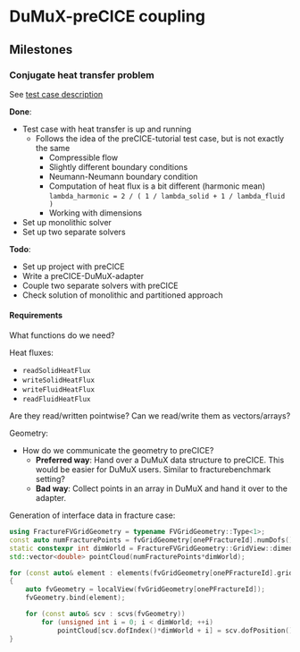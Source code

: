 # DuMuX-preCICE coupling

## Milestones

### Conjugate heat transfer problem 

See [test case description](dumux_test_case.md#conjugate-heat-transfer) 

**Done**:

- Test case with heat transfer is up and running
    - Follows the idea of the preCICE-tutorial test case, but is not exactly the same
        - Compressible flow
        - Slightly different boundary conditions
        - Neumann-Neumann boundary condition
        - Computation of heat flux is a bit different (harmonic mean) `lambda_harmonic = 2 / ( 1 / lambda_solid + 1 / lambda_fluid )`
        - Working with dimensions
- Set up monolithic solver
- Set up two separate solvers

**Todo**:

- Set up project with preCICE
- Write a preCICE-DuMuX-adapter
- Couple two separate solvers with preCICE
- Check solution of monolithic and partitioned approach

#### Requirements

What functions do we need?

Heat fluxes:

- `readSolidHeatFlux`
- `writeSolidHeatFlux`
- `writeFluidHeatFlux`
- `readFluidHeatFlux`

Are they read/written pointwise? Can we read/write them as vectors/arrays?

Geometry:

- How do we communicate the geometry to preCICE? 
    - **Preferred way**: Hand over a DuMuX data structure to preCICE. This would be easier for DuMuX users. Similar to fracturebenchmark setting?
    - **Bad way**: Collect points in an array in DuMuX and hand it over to the adapter.

Generation of interface data in fracture case:
```c++
using FractureFVGridGeometry = typename FVGridGeometry::Type<1>;
const auto numFracturePoints = fvGridGeometry[onePFractureId].numDofs();
static constexpr int dimWorld = FractureFVGridGeometry::GridView::dimensionworld;
std::vector<double> pointCloud(numFracturePoints*dimWorld);

for (const auto& element : elements(fvGridGeometry[onePFractureId].gridView()))
{
    auto fvGeometry = localView(fvGridGeometry[onePFractureId]);
    fvGeometry.bind(element);

    for (const auto& scv : scvs(fvGeometry))
        for (unsigned int i = 0; i < dimWorld; ++i)
            pointCloud[scv.dofIndex()*dimWorld + i] = scv.dofPosition()[i];
}
```

